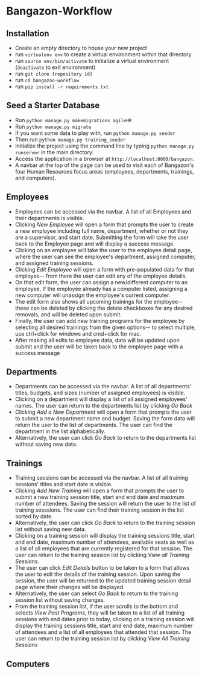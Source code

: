 # Bangazon-Workflow

## Installation
- Create an empty directory to house your new project
- run `virtualenv env` to create a virtual environment within that directory
- run `source env/bin/activate` to initialize a virtual environment (`deactivate` to exit environment)
- run `git clone [repository id]`
- run `cd bangazon-workflow`
- run `pip install -r requirements.txt`

## Seed a Starter Database
- Run `python manage.py makemigrations agileHR`
- Run `python manage.py migrate`
- If you want some data to play with, run `python manage.py seeder`
- Then run `python manage.py training_seeder`
- Initialize the project using the command line by typing `python manage.py runserver` in the main directory.
- Access the application in a browser at `http://localhost:8000/bangazon`.
- A navbar at the top of the page can be used to visit each of Bangazon's four Human Resources focus areas (employees, departments, trainings, and computers).

## Employees
- Employees can be accessed via the navbar. A list of all Employees and their departments is visible.
- Clicking <em>New Employee</em> will open a form that prompts the user to create a new employee including full name, department, whether or not they are a supervisor, and start date. Submitting the form will take the user back to the Employee page and will display a success message.
- Clicking on an employee will take the user to the employee detail page, where the user can see the employee's department, assigned computer, and assigned training sessions.
- Clicking <em>Edit Employee</em> will open a form with pre-populated data for that employee-- from there the user can edit any of the employee details.
- On that edit form, the user can assign a new/different computer to an employee. If the employee already has a computer listed, assigning a new computer will unassign the employee's current computer.
- The edit form also shows all upcoming trainings for the employee-- these can be deleted by clicking the delete checkboxes for any desired removals, and will be deleted upon submit.
- Finally, the user can add new training programs for the employee by selecting all desired trainings from the given options-- to select multiple, use ctrl+click for windows and cmd+click for mac.
- After making all edits to employee data, data will be updated upon submit and the user will be taken back to the employee page with a success message

## Departments
- Departments can be accessed via the navbar. A list of all departments' titles, budgets, and sizes (number of assigned employees) is visible.
- Clicking on a department will display a list of all assigned employees' names. The user can return to the departments list by clicking <em>Go Back</em>
- Clicking <em>Add a New Department</em> will open a form that prompts the user to submit a new department name and budget. Saving the form data will return the user to the list of departments. The user can find the department in the list alphabetically.
- Alternatively, the user can click <em>Go Back</em> to return to the departments list without saving new data.

## Trainings
- Training sessions can be accessed via the navbar. A list of all training sessions' titles and start date is visible.
- Clicking <em>Add New Training</em> will open a form that prompts the user to submit a new training session title, start and end date and maximum number of attendees. Saving the session will return the user to the list of training sesssions. The user can find their training session in the list sorted by date.
- Alternatively, the user can click <em>Go Back</em> to return to the training session list without saving new data.
- Clicking on a training session will display the training sessions title, start and end date, maximum number of attendees, available seats as well as a list of all employees that are currently registered for that session. The user can return to the training session list by clicking <em>View all Training Sessions</em>.
- The user can click <em>Edit Details</em> button to be taken to a form that allows the user to edit the details of the training session. Upon saving the session, the user will be returned to the updated training session detail page where their changes will be displayed.
- Alternatively, the user can select <em>Go Back</em> to return to the training session list without saving changes.
- From the training session list, if the user scrolls to the bottom and selects <em>View Past Programs</em>, they will be taken to a list of all training sessions with end dates prior to today, clicking on a training session will display the training sessions title, start and end date, maximum number of attendees and a list of all employees that attended that session. The user can return to the training session list by clicking <em>View All Training Sessions</em>


## Computers
